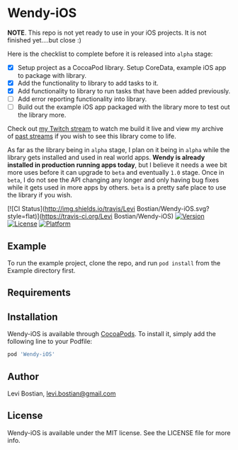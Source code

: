 # Wendy-iOS

**NOTE**. This repo is not yet ready to use in your iOS projects. It is not finished yet....but close :)

Here is the checklist to complete before it is released into `alpha` stage:

- [X] Setup project as a CocoaPod library. Setup CoreData, example iOS app to package with library.
- [X] Add the functionality to library to add tasks to it. 
- [X] Add functionality to library to run tasks that have been added previously.
- [ ] Add error reporting functionality into library.
- [ ] Build out the example iOS app packaged with the library more to test out the library more.

Check out [my Twitch stream](https://www.twitch.tv/levimakesapps) to watch me build it live and view my archive of [past streams](https://www.youtube.com/channel/UCi6LazKSCVOWAT2cYGiEgVQ) if you wish to see this library come to life.

As far as the library being in `alpha` stage, I plan on it being in `alpha` while the library gets installed and used in real world apps. **Wendy is already installed in production running apps today**, but I believe it needs a wee bit more uses before it can upgrade to `beta` and eventually `1.0` stage. Once in `beta`, I do not see the API changing any longer and only having bug fixes while it gets used in more apps by others. `beta` is a pretty safe place to use the library if you wish. 

[![CI Status](http://img.shields.io/travis/Levi Bostian/Wendy-iOS.svg?style=flat)](https://travis-ci.org/Levi Bostian/Wendy-iOS)
[![Version](https://img.shields.io/cocoapods/v/Wendy-iOS.svg?style=flat)](http://cocoapods.org/pods/Wendy-iOS)
[![License](https://img.shields.io/cocoapods/l/Wendy-iOS.svg?style=flat)](http://cocoapods.org/pods/Wendy-iOS)
[![Platform](https://img.shields.io/cocoapods/p/Wendy-iOS.svg?style=flat)](http://cocoapods.org/pods/Wendy-iOS)

## Example

To run the example project, clone the repo, and run `pod install` from the Example directory first.

## Requirements

## Installation

Wendy-iOS is available through [CocoaPods](http://cocoapods.org). To install
it, simply add the following line to your Podfile:

```ruby
pod 'Wendy-iOS'
```

## Author

Levi Bostian, levi.bostian@gmail.com

## License

Wendy-iOS is available under the MIT license. See the LICENSE file for more info.
